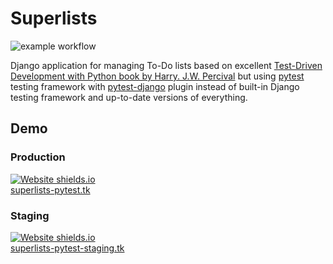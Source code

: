 # Superlists
![example workflow](https://github.com/denkasyanov/superlists-pytest/actions/workflows/test.yml/badge.svg)

Django application for managing To-Do lists based on excellent [Test-Driven Development with Python book by Harry. J.W. Percival](https://www.obeythetestinggoat.com) but using [pytest](https://github.com/pytest-dev/pytest/) testing framework with [pytest-django](https://github.com/pytest-dev/pytest-django) plugin instead of built-in Django testing framework and up-to-date versions of everything.

## Demo
### Production
[![Website shields.io](https://img.shields.io/website-up-down-green-red/http/superlists-pytest.tk.svg?label=superlists-pytest.tk%20status)](http://superlists-pytest.tk/)  
[superlists-pytest.tk](http://superlists-pytest.tk)

### Staging
[![Website shields.io](https://img.shields.io/website-up-down-green-red/http/superlists-pytest-staging.tk.svg?label=superlists-pytest-staging.tk%20status)](http://superlists-pytest-staging.tk/)  
[superlists-pytest-staging.tk](http://superlists-pytest-staging.tk)
